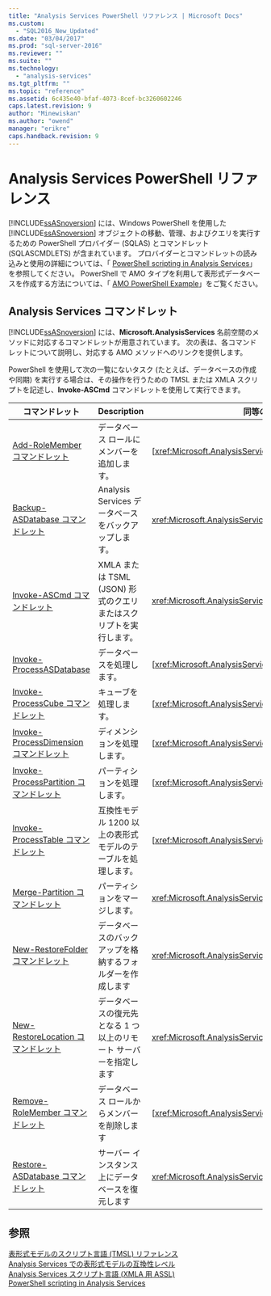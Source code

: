 ```yaml
---
title: "Analysis Services PowerShell リファレンス | Microsoft Docs"
ms.custom: 
  - "SQL2016_New_Updated"
ms.date: "03/04/2017"
ms.prod: "sql-server-2016"
ms.reviewer: ""
ms.suite: ""
ms.technology: 
  - "analysis-services"
ms.tgt_pltfrm: ""
ms.topic: "reference"
ms.assetid: 6c435e40-bfaf-4073-8cef-bc3260602246
caps.latest.revision: 9
author: "Minewiskan"
ms.author: "owend"
manager: "erikre"
caps.handback.revision: 9
---
```

# Analysis Services PowerShell リファレンス
  [!INCLUDE[ssASnoversion](../../includes/ssasnoversion-md.md)] には、Windows PowerShell を使用した [!INCLUDE[ssASnoversion](../../includes/ssasnoversion-md.md)] オブジェクトの移動、管理、およびクエリを実行するための PowerShell プロバイダー (SQLAS) とコマンドレット (SQLASCMDLETS) が含まれています。 プロバイダーとコマンドレットの読み込みと使用の詳細については、「 [PowerShell scripting in Analysis Services](../../analysis-services/instances/powershell-scripting-in-analysis-services.md)」を参照してください。 PowerShell で AMO タイプを利用して表形式データベースを作成する方法については、「 [AMO PowerShell Example](../../analysis-services/powershell/amo-powershell-example.md)」をご覧ください。  
  
##  <a name="bkmk_cmdlets"></a> Analysis Services コマンドレット  
 [!INCLUDE[ssASnoversion](../../includes/ssasnoversion-md.md)] には、**Microsoft.AnalysisServices** 名前空間のメソッドに対応するコマンドレットが用意されています。 次の表は、各コマンドレットについて説明し、対応する AMO メソッドへのリンクを提供します。  
  
 PowerShell を使用して次の一覧にないタスク (たとえば、データベースの作成や同期) を実行する場合は、その操作を行うための TMSL または XMLA スクリプトを記述し、**Invoke-ASCmd** コマンドレットを使用して実行できます。  
  
|コマンドレット|Description|同等の AMO メソッド|  
|------------|-----------------|----------------------------|  
|[Add-RoleMember コマンドレット](../../analysis-services/powershell/add-rolemember-cmdlet.md)|データベース ロールにメンバーを追加します。|[<xref:Microsoft.AnalysisServices.RoleMemberCollection.Add%2A>|  
|[Backup-ASDatabase コマンドレット](../../analysis-services/powershell/backup-asdatabase-cmdlet.md)|Analysis Services データベースをバックアップします。|<xref:Microsoft.AnalysisServices.Database.Backup%2A>|  
|[Invoke-ASCmd コマンドレット](../../analysis-services/powershell/invoke-ascmd-cmdlet.md)|XMLA または TSML (JSON) 形式のクエリまたはスクリプトを実行します。|<xref:Microsoft.AnalysisServices.Server.Execute%2A>|  
|[Invoke-ProcessASDatabase](../../analysis-services/powershell/invoke-processasdatabase.md)|データベースを処理します。|[<xref:Microsoft.AnalysisServices.IProcessable.Process%2A>|  
|[Invoke-ProcessCube コマンドレット](../../analysis-services/powershell/invoke-processcube-cmdlet.md)|キューブを処理します。|[<xref:Microsoft.AnalysisServices.IProcessable.Process%2A>|  
|[Invoke-ProcessDimension コマンドレット](../../analysis-services/powershell/invoke-processdimension-cmdlet.md)|ディメンションを処理します。|[<xref:Microsoft.AnalysisServices.IProcessable.Process%2A>|  
|[Invoke-ProcessPartition コマンドレット](../../analysis-services/powershell/invoke-processpartition-cmdlet.md)|パーティションを処理します。|[<xref:Microsoft.AnalysisServices.IProcessable.Process%2A>|  
|[Invoke-ProcessTable コマンドレット](../../analysis-services/powershell/invoke-processtable-cmdlet.md)|互換性モデル 1200 以上の表形式モデルのテーブルを処理します。|[<xref:Microsoft.AnalysisServices.IProcessable.Process%2A>|  
|[Merge-Partition コマンドレット](../../analysis-services/powershell/merge-partition-cmdlet.md)|パーティションをマージします。|<xref:Microsoft.AnalysisServices.Partition.Merge%2A>|  
|[New-RestoreFolder コマンドレット](../../analysis-services/powershell/new-restorefolder-cmdlet.md)|データベースのバックアップを格納するフォルダーを作成します|<xref:Microsoft.AnalysisServices.RestoreFolder>|  
|[New-RestoreLocation コマンドレット](../../analysis-services/powershell/new-restorelocation-cmdlet.md)|データベースの復元先となる 1 つ以上のリモート サーバーを指定します|<xref:Microsoft.AnalysisServices.RestoreLocation>|  
|[Remove-RoleMember コマンドレット](../../analysis-services/powershell/remove-rolemember-cmdlet.md)|データベース ロールからメンバーを削除します|[<xref:Microsoft.AnalysisServices.RoleMemberCollection.Remove%2A>|  
|[Restore-ASDatabase コマンドレット](../../analysis-services/powershell/restore-asdatabase-cmdlet.md)|サーバー インスタンス上にデータベースを復元します|<xref:Microsoft.AnalysisServices.Server.Restore%2A>|  
  
## 参照  
 [表形式モデルのスクリプト言語 (TMSL) リファレンス](../../analysis-services/tabular-model-scripting-language-tmsl-reference.md)   
 [Analysis Services での表形式モデルの互換性レベル](../../analysis-services/tabular-models/compatibility-level-for-tabular-models-in-analysis-services.md)   
 [Analysis Services スクリプト言語 (XMLA 用 ASSL)](../../analysis-services/scripting/analysis-services-scripting-language-assl-for-xmla.md)   
 [PowerShell scripting in Analysis Services](../../analysis-services/instances/powershell-scripting-in-analysis-services.md)  
  
  